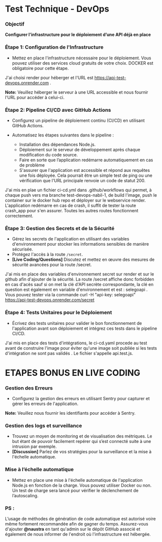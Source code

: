 # **Test Technique - DevOps**

### **Objectif**

**Configurer l'infrastructure pour le déploiement d’une API déjà en place**

### **Étape 1: Configuration de l'Infrastructure**

- Mettez en place l'infrastructure nécessaire pour le déploiement. Vous pouvez utiliser des services cloud gratuits de votre choix. DOCKER est obligatoire pour cette étape.

  
J'ai choisi render pour héberger et l'URL est https://api-test-devops.onrender.com .

**Note:** Veuillez héberger le serveur à une URL accessible et nous fournir l'URL pour accéder à celui-ci.

### **Étape 2: Pipeline CI/CD avec GitHub Actions**

- Configurez un pipeline de déploiement continu (CI/CD) en utilisant GitHub Actions.
  
- Automatisez les étapes suivantes dans le pipeline :
  - Installation des dépendances Node.js. 
  - Déploiement sur le serveur de développement après chaque modification du code source.
  - Faire en sorte que l’application redémarre automatiquement en cas de problème
  - S'assurer que l'application est accessible et répond aux requêtes une fois déployée. Cela pourrait être un simple test de ping ou une vérification que l'URL principale renvoie un code de statut 200.

J'ai mis en plae un fichier ci-cd.yml dans .github/workflows qui permet, à chaque push vers ma branche test-devops-nabil-1, de build l'image, push le container sur le docker hub repo et déployer sur le webservice render. L'application redémarre en cas de crash, il suffit de tester la route crash_app pour s'en assurer. Toutes les autres routes fonctionnent correctement.

### **Étape 3: Gestion des Secrets et de la Sécurité**

- Gérez les secrets de l'application en utilisant des variables d'environnement pour stocker les informations sensibles de manière sécurisée.
- Protégez l'accès à la route `/secret`.
- **[Live Coding/Questions]** Discutez et mettez en œuvre des mesures de sécurité avancées pour la route /secret.

J'ai mis en place des variables d'environnement secret sur render et sur le github afin d'ajouter de la sécurité. La route /secret affiche donc forbidden en cas d'acès sauf si on met la clé d'API secrète correspondante, la clé en question est également en variable d'environnement et est : selegoapi . Vous pouvez tester via la commande curl -H "api-key: selegoapi" https://api-test-devops.onrender.com/secret

### **Étape 4: Tests Unitaires pour le Déploiement**

- Écrivez des tests unitaires pour valider le bon fonctionnement de l'application avant son déploiement et intégrez ces tests dans le pipeline CI/CD.

J'ai mis en place des tests d'intégrations, le ci-cd.yaml procede au test avant de construire l'image pour éviter qu'une image soit publiée si les tests d'intégration ne sont pas validés . Le fichier s'appelle api.test.js. 

# ETAPES BONUS EN LIVE CODING

### **Gestion des Erreurs**

- Configurez la gestion des erreurs en utilisant Sentry pour capturer et gérer les erreurs de l'application.

**Note:** Veuillez nous fournir les identifiants pour accéder à Sentry.

### **Gestion des logs et surveillance**

- Trouvez un moyen de monitoring et de visualisation des métriques. Le but étant de pouvoir facilement repérer qui s’est connecté suite à une intrusion par exemple.
- **[Discussion]** Parlez de vos stratégies pour la surveillance et la mise à l'échelle automatique.

### **Mise à l’échelle automatique**

- Mettez en place une mise à l'échelle automatique de l'application Node.js en fonction de la charge. Vous pouvez utiliser Docker ou non. Un test de charge sera lancé pour vérifier le déclenchement de l’autoscaling.

### PS :

L’usage de méthodes de génération de code automatique est autorisé voire même fortement recommandée afin de gagner du temps.
Assurez-vous d'ajouter **@naustra** en tant qu'admin sur le dépôt GitHub associé et également de nous informer de l'endroit où l'infrastructure est hébergée.
